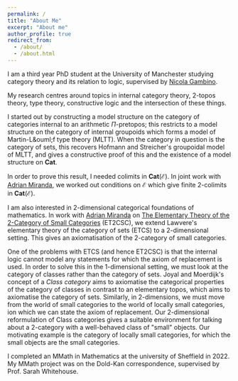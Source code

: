 ```yaml
---
permalink: /
title: "About Me"
excerpt: "About me"
author_profile: true
redirect_from: 
  - /about/
  - /about.html
---
```





I am a third year PhD student at the University of Manchester studying category theory and its relation to logic, supervised by [Nicola Gambino](https://personalpages.manchester.ac.uk/staff/nicola.gambino/).  

My research centres around topics in internal category theory, $2$-topos theory, type theory, constructive logic and the intersection of these things.

I started out by constructing a model structure on the category of categories internal to an arithmetic $\Pi$-pretopos; this restricts to a model structure on the category of internal groupoids which forms a model of Martin-L\&ouml;f type theory (MLTT). When the category in question is the category of sets, this recovers Hofmann and Streicher's groupoidal model of MLTT, and gives a constructive proof of this and the existence of a model structure on $\mathbf{Cat}$. 

In order to prove this result, I needed colimits in $\mathbf{Cat}(\mathcal{E})$. In joint work with [Adrian Miranda](https://adriantosharmiranda.github.io/), we worked out conditions on $\mathcal{E}$ which give finite $2$-colimits in $\mathbf{Cat}(\mathcal{E})$. 

I am also interested in $2$-dimensional categorical foundations of mathematics. In work with [Adrian Miranda](https://adriantosharmiranda.github.io/) on [The Elementary Theory of the 2-Category of Small Categories](https://arxiv.org/abs/2403.03647) (ET2CSC), we extend Lawvere's elementary theory of the category of sets (ETCS) to a 2-dimensional setting. This gives an axiomatisation of the $2$-category of small categories. 

One of the problems with ETCS (and hence ET2CSC) is that the internal logic cannot model any statements for which the axiom of replacement is used. In order to solve this in the 1-dimensional setting, we must look at the category of classes rather than the category of sets. Joyal and Moerdijk's concept of a *Class category* aims to axiomatise the categorical properties of the category of classes in contrast to an elementary topos, which aims to axiomatise the category of sets.  Similarly, in $2$-dimensions, we must move from the world of small categories to the world of locally small categories, ion which we can state the axiom of replacement. Our $2$-dimensional reformulation of Class categories gives a suitable environment for talking about a $2$-category with a well-behaved class of "small" objects. Our motivating example is the category of locally small categories, for which the small objects are the small categories. 

I completed an MMath in Mathematics at the university of Sheffield in 2022. My MMath project was on the Dold-Kan correspondence, supervised by Prof. Sarah Whitehouse.   

